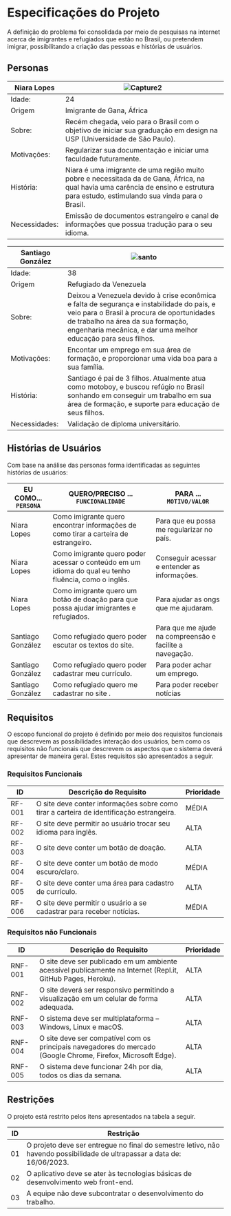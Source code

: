 # Especificações do Projeto
A definição do problema foi consolidada por meio de pesquisas na internet acerca de imigrantes e refugiados que estão no Brasil, ou pretendem imigrar, possibilitando a criação das pessoas e histórias de usuários.

## Personas

|Niara Lopes| ![Capture2](https://user-images.githubusercontent.com/93337008/231519186-f31a8044-6292-4eaa-9f56-e76b5fbd29ef.PNG) |
|-----------------------|-|
|Idade:|24|
|Origem | Imigrante de Gana, África |
|Sobre:|  Recém chegada, veio para o Brasil com o objetivo de iniciar sua graduação em design na USP (Universidade de São Paulo). |
|Motivações: | Regularizar sua documentação e iniciar uma faculdade futuramente. |
|História:|Niara é uma imigrante de uma região muito pobre e necessitada da de Gana, África, na qual havia uma carência de ensino e estrutura para estudo, estimulando sua vinda para o Brasil.|
|Necessidades:|Emissão de documentos estrangeiro e canal de informações que possua tradução para o seu idioma.|



|Santiago González|![santo](https://user-images.githubusercontent.com/93337008/231519473-0f1800d4-885e-4e20-8368-c4c8cb6c1c15.PNG) |
|-----------------------|-|
|Idade:|38|
|Origem | Refugiado da Venezuela |
|Sobre:| Deixou a Venezuela devido à crise econômica e falta de segurança e instabilidade do país, e veio para o Brasil à procura de oportunidades de trabalho na área da sua formação, engenharia mecânica, e dar uma melhor educação para seus filhos.|
|Motivações: |Encontar um emprego em sua área de formação, e proporcionar uma vida boa para a sua família. |
|História:|Santiago é pai de 3 filhos. Atualmente atua como motoboy, e buscou refúgio no Brasil sonhando em conseguir um trabalho em sua área de formação, e suporte para educação de seus filhos.|
|Necessidades:|Validação de diploma universitário.|


 
## Histórias de Usuários

Com base na análise das personas forma identificadas as seguintes histórias de usuários:

|EU COMO... `PERSONA`| QUERO/PRECISO ... `FUNCIONALIDADE`                                    |PARA ... `MOTIVO/VALOR`                                               |
|--------------------|-----------------------------------------------------------------------|--------------------------------------------------------------------- |
|Niara Lopes         |Como imigrante quero encontrar informações de como tirar a carteira de estrangeiro.  | Para que eu possa me regularizar no país.| 
|Niara Lopes         |Como imigrante quero poder acessar o conteúdo em um idioma do qual eu tenho fluência, como o inglês. | Conseguir acessar e entender as informações.|
|Niara Lopes         |Como imigrante quero um botão de doação para que possa ajudar imigrantes e refugiados.  | Para ajudar as ongs que me ajudaram.|
|Santiago González   |Como refugiado quero poder escutar os textos do site.       | Para que me ajude na compreensão e facilite a navegação.|
|Santiago González   |Como refugiado quero poder cadastrar meu currículo.         | Para poder achar um emprego. |
|Santiago González   |Como refugiado quero me cadastrar no site .                 | Para poder receber notícias  |   


## Requisitos

O escopo funcional do projeto é definido por meio dos requisitos funcionais que descrevem as possibilidades interação dos usuários, bem como os requisitos não funcionais que descrevem os aspectos que o sistema deverá apresentar de maneira geral. Estes requisitos são apresentados a seguir.


### Requisitos Funcionais

|ID    | Descrição do Requisito | Prioridade |
|------|-----------------------------------------|----|
|RF-001| O site deve conter informações sobre como tirar a carteira de identificação estrangeira. | MÉDIA | 
|RF-002| O site deve permitir ao usuário trocar seu idioma para inglês.  | ALTA |
|RF-003| O site deve conter um botão de doação.  | ALTA | 
|RF-004| O site deve conter um botão de modo escuro/claro. |MÉDIA | 
|RF-005| O site deve conter uma área para cadastro de currículo.   |ALTA | 
|RF-006| O site deve permitir o usuário a se cadastrar para receber notícias.   |MÉDIA | 


### Requisitos não Funcionais

|ID     | Descrição do Requisito  |Prioridade |
|-------|-------------------------|----|
|RNF-001| O site deve ser publicado em um ambiente acessível publicamente na Internet (Repl.it, GitHub Pages, Heroku). | ALTA | 
|RNF-002| O site deverá ser responsivo permitindo a visualização em um celular de forma adequada. | ALTA | 
|RNF-003| O sistema deve ser multiplataforma – Windows, Linux e macOS. | ALTA | 
|RNF-004| O site deve ser compatível com os principais navegadores do mercado (Google Chrome, Firefox, Microsoft Edge). | ALTA | 
|RNF-005| O sistema deve funcionar 24h por dia, todos os dias da semana. | ALTA | 


## Restrições

O projeto está restrito pelos itens apresentados na tabela a seguir.

|ID| Restrição                                                                                                               |
|--|-------------------------------------------------------------------------------------------------------------------------|
|01| O projeto deve ser entregue no final do semestre letivo, não havendo possibilidade de ultrapassar a data de: 16/06/2023. |
|02| O aplicativo deve se ater às tecnologias básicas de desenvolvimento web front-end.                                       |
|03| A equipe não deve subcontratar o desenvolvimento do trabalho.                                                            |



